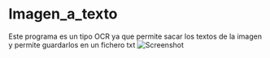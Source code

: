 # Imagen_a_texto
Este programa es un tipo OCR ya que permite sacar los textos de la imagen y permite guardarlos en un fichero txt
![Screenshot](ingles.JPG)
